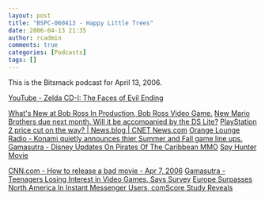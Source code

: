 ```yaml
---
layout: post
title: "BSPC-060413 - Happy Little Trees"
date: 2006-04-13 21:35
author: rcadmin
comments: true
categories: [Podcasts]
tags: []
---
```

This is the Bitsmack podcast for April 13, 2006.

<a href="http://www.youtube.com/watch?v=imlyVV0yYKo">YouTube - Zelda CD-I: The Faces of Evil Ending</a>

<a href="http://www.bobross.com/news.cfm">What's New at Bob Ross In Production, Bob Ross Video Game.</a>
<a href="http://arstechnica.com/news.ars/post/20060409-6559.html">New Mario Brothers due next month. Will it be accompanied by the DS Lite?</a>
<a href="http://news.com.com/2061-10797_3-6060636.html?part=rss&tag=6060636&subj=news">PlayStation 2 price cut on the way? | News.blog | CNET News.com</a>
<a href="http://www.orangeloungeradio.com/phpnuke/modules.php?name=News&file=article&sid=557&mode=thread&order=0&thold=0">Orange Lounge Radio - Konami quietly announces thier Summer and Fall game line ups.</a>
<a href="http://www.gamasutra.com/php-bin/news_index.php?story=8883">Gamasutra - Disney Updates On Pirates Of The Caribbean MMO</a>
<a href="http://latinoreview.com/filmpreview.php?id=178">Spy Hunter Movie</a>

<a href="http://www.cnn.com/2006/SHOWBIZ/Movies/04/07/film.nocritics.allowed.ap/index.html?section=cnn_topstories"> CNN.com - How to release a bad movie - Apr 7, 2006</a>
<a href="http://www.gamasutra.com/php-bin/news_index.php?story=8843">Gamasutra - Teenagers Losing Interest in Video Games, Says Survey</a>
<a href="http://www.comscore.com/press/release.asp?press=800">Europe Surpasses North America In Instant Messenger Users, comScore Study Reveals</a>
